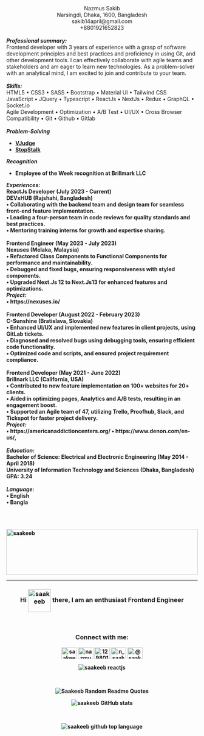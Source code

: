 <div align="center">
  <div style="display: block; margin: auto;">
    <div>
      <div>
        <div>
          Nazmus Sakib
        </div>
      </div>
    </div>
    <div>
      <div>
        <div class="address">
          <div>
            <span>Narsingdi, Dhaka, 1600, Bangladesh</span>
          </div>
          <div>
            <span dependency="EMAIL" class="field">sakib14april@gmail.com</span>
          </div>
          <div>
            <span class="field">+8801921652823</span>
          </div>
        </div>
      </div>
    </div>
  </div>
</div>
<br />
<div>
  <div>
    <b><i>Professional summary:</i></b>
  </div>
  <div>
    <div>
      Frontend developer with 3 years of experience with a grasp of software
      development principles and best practices and proficiency in using Git,
      and other development tools. I can effectively collaborate with agile
      teams and stakeholders and am eager to learn new technologies. As a
      problem-solver with an analytical mind, I am excited to join and
      contribute to your team.
    </div>
  </div>
</div>
<br />
<div>
  <div>
    <div>
      <b><i>Skills:</i></b>
    </div>
  </div>
  <div>
    HTML5 • CSS3 • SASS • Bootstrap • Material UI • Tailwind CSS
    <br />
    JavaScript • JQuery • Typescript • ReactJs • NextJs • Redux • GraphQL • Socket.io
    <br />
    Agile Development • Optimization • A/B Test • UI/UX • Cross Browser Compatibility • Git • Github • Gitlab
  </div>
</div>
<br />
<div>
  <div>
    <div>
      <b><i>Problem-Solving</i>
    </div>
    <ul>
      <li class="level-2">
	      <a href="https://vjudge.net/user/saakeeb">VJudge</a>
      </li>
	    <li>
		    <a href="https://www.stopstalk.com/user/profile/saakeeb">StopStalk</a>
	    </li>
    </ul>
    <div>
      <strong><em>Recognition</em></strong>
    </div>
    <ul>
      <li class="level-2">
        <div>
          Employee of the Week recognition at Brillmark LLC
        </div>
      </li>
    </ul>
  </div>
</div>
<div>
  <div>
    <b><i>Experiences:</i></b>
  </div>
</div>
<div>
  <div>
    <div>
      ReactJs Developer (July 2023 - Current)<br />DEVxHUB (Rajshahi, Bangladesh)
    </div>
    <span>
      • Collaborating with the backend team and design team for seamless
      front-end feature implementation. <br />• Leading a four-person team in code
      reviews for quality standards and best practices. <br />• Mentoring training
      interns for growth and expertise sharing.
    </span>
  </div>
</div>
<br />
<div>
  <div>
    <div>
      Frontend Engineer (May 2023 - July 2023)<br />Nexuses (Melaka, Malaysia)
    </div>
    <span>
      • Refactored Class Components to Functional Components for performance and
      maintainability. <br />• Debugged and fixed bugs, ensuring responsiveness
      with styled components. <br />• Upgraded Next.Js 12 to Next.Js13 for
      enhanced features and optimizations.
    </span>
  </div>
  <div>
    <b><i>Project:</i></b><br />
    • https://nexuses.io/
  </div>
</div>
<br/>
<div>
  <div>
    <div>
      Frontend Developer (August 2022 - February 2023)<br />C-Sunshine
      (Bratislava, Slovakia)
    </div>
    <div>
      • Enhanced UI/UX and implemented new features in client projects, using
      GitLab tickets. <br />• Diagnosed and resolved bugs using debugging tools,
      ensuring efficient code functionality. <br />• Optimized code and scripts,
      and ensured project requirement compliance.
    </div>
  </div>
</div>
<br/>
<div>
  <div>
    <div>
      Frontend Developer (May 2021 - June 2022)<br />Brillnark LLC (California,
      USA)
    </div>
    <div>
      • Contributed to new feature implementation on 100+ websites for 20+
      clients. <br />• Aided in optimizing pages, Analytics and A/B tests,
      resulting in an engagement boost. <br />• Supported an Agile team of 47,
      utilizing Trello, Proofhub, Slack, and Tickspot for faster project
      delivery.
    </div>
  </div>
  <div>
    <b><i>Project:</i></b><br />
    • https://americanaddictioncenters.org/ • https://www.denon.com/en-us/,
  </div>
</div>
<br />
<div>
    <b><i>Education:</i></b>
</div>
<div>
  <div>
    Bachelor of Science: Electrical and Electronic Engineering (May 2014 - April 2018)
  </div>
  <div>
    University of Information Technology and Sciences (Dhaka, Bangladesh)
  </div>
  <div>
    GPA: 3.24
  </div>
</div>
<br />
<div>
    <b><i>Language:</i></b>
</div>
<div>
  <span>
    • English 
  </span>
	<br/>
  <span>
    • Bangla
  </span>
</div>



<br /><br />

<a href="https://nazmus-home.netlify.app/" target="_blank">
  <img src="https://user-images.githubusercontent.com/60483192/236107328-8bd4fc5d-561a-402f-9c7b-cc1b3c05d4d3.svg" alt="saakeeb" style="width: 100%; display: block; margin: auto; height: 120px">
</a>
<hr />
<h3 align="center">Hi <img align="center" src="https://user-images.githubusercontent.com/18350557/176309783-0785949b-9127-417c-8b55-ab5a4333674e.gif" alt="saakeeb" height="60" width="60" /> there, I am an enthusiast Frontend Engineer</h3>
<br />

<h3 align="center">Connect with me:</h3>
<p align="center">
  <a href="https://twitter.com/saakeeb" target="_blank"><img align="center" src="https://cdn.jsdelivr.net/npm/simple-icons@3.0.1/icons/twitter.svg" alt="saakeeb @saakeeb medium @dev.saakeeb @nazmus-sakib-developer frontend developer" height="30" width="40" /></a>
  <a href="https://linkedin.com/in/nazmus-sakib-developer" target="_blank"><img align="center" src="https://cdn.jsdelivr.net/npm/simple-icons@3.0.1/icons/linkedin.svg" alt="nazmus-sakib-developer @saakeeb medium @dev.saakeeb @nazmus-sakib-developer frontend developer" height="30" width="40" /></a>
  <a href="https://stackoverflow.com/users/12980133" target="_blank"><img align="center" src="https://cdn.jsdelivr.net/npm/simple-icons@3.0.1/icons/stackoverflow.svg" alt="12980133 @saakeeb medium @dev.saakeeb @nazmus-sakib-developer frontend developer" height="30" width="40" /></a>
  <a href="https://instagram.com/n_saakeeb" target="_blank"><img align="center" src="https://cdn.jsdelivr.net/npm/simple-icons@3.0.1/icons/instagram.svg" alt="n_saakeeb @saakeeb medium @dev.saakeeb @nazmus-sakib-developer frontend developer" height="30" width="40" /></a>
  <a href="https://saakeeb.medium.com/" target="_blank"><img align="center" src="https://cdn.jsdelivr.net/npm/simple-icons@3.0.1/icons/medium.svg" alt="@saakeeb medium @dev.saakeeb @nazmus-sakib-developer frontend developer" height="30" width="40" /></a>
</p>
<p align="center"> <img src="https://komarev.com/ghpvc/?username=saakeeb&label=Profile%20views&color=0e75b6&style=flat" alt="saakeeb reactjs" /> </p>
<br />

<p align="center">
  <img src="https://quotes-github-readme.vercel.app/api?type=horizontal&theme=dark" alt="Saakeeb Random Readme Quotes">
</p>

<p align="center">
  <img src="https://github-readme-stats.vercel.app/api?username=saakeeb&count_private=true&show_icons=true" alt="saakeeb GitHub stats">
</p>
<br />

<p align="center">
  <img src="https://github-readme-stats.vercel.app/api/top-langs?username=saakeeb&show_icons=true&locale=en&layout=donut" alt="saakeeb github top language">
</p>
